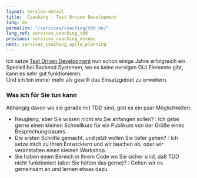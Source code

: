 ```yaml
---
layout: service-detail
title:  Coaching - Test Driven Development
lang: de
permalink: "/services/coaching/tdd_de/"
lang_ref: services_coaching_tdd
previous: services_coaching_devops
next: services_coaching_agile_planning
---
```

Ich setze [Test Driven Development](https://de.wikipedia.org/wiki/Testgetriebene_Entwicklung) nun schon einige Jahre erfolgreich ein.  
Speziell bei Backend Systemen, wo es keine nervigen GUI Elemente gibt, kann es sehr gut funktionieren.  
Und ich bin immer mehr als gewillt das Einsatzgebiet zu erweitern.

### Was ich für Sie tun kann
Abhängig davon wo sie gerade mit TDD sind, gibt es ein paar Möglichkeiten:
- Neugierig, aber Sie wissen nicht wo Sie anfangen sollen?
: Ich gebe gerne einen kleinen Schnellkurs für ein Publikum von der Größe eines Besprechungsraums.
- Die ersten Schritte gemacht, und jetzt wollen Sie tiefer gehen?
: Ich setze mich zu Ihren Entwicklern und wir tauchen ab, oder wir veranstalten einen kleinen Workshop.
- Sie haben einen Bereich in Ihrem Code wo Sie sicher sind, daß TDD nicht funktioniert (aber Sie hätten das gerne)?
: Gehen wir es gemeinsam an und lernen etwas dazu.
